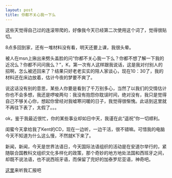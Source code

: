 ```yaml
---
layout: post
title: 你都不关心我一下么
---
```


这些天觉得自己过的连滚带爬的，好像我今天已经第二次使用这个词了，觉得很贴切。

8点多回到家，还有一堆材料没有看，明天还要上课，我很头晕。

被人在msn上揪出来劈头盖脸的问“你都不关心我一下么？你都不想了解一下我的近况么？你都不问问我么？”，K，第一次有人这样跟我说话，这是我对付别人的招啊，怎么被还回来了？结果只好老老实实的陪人家谈心，现在10：30了，我的材料还在床边放着，估计今夜的梦要不爽了。

说这话没有别的意思，某些人你要是看到了千万别多心，当然了以我们的交情估计你也不会多想，我还是啰唆两句：我没有抱怨你耽误时间，绝对没有，我只是觉得自己不够关心你，想起你曾经对我嘘寒问暖的日子，我觉得很惭愧。此话到这里就不再往下表了，太假了。。。

ok，鉴于我最近很忙，你的某些事业却如日中天，我谨在此“遥祝”你一切顺利。

闺蜜今天拿给我了Kent的CD，现在一边听，一边干活，很不错嘛。可惜我的电脑今天不知道为什么这么慢，不然就K下来了。

新闻，新闻，今天是世界法语日，今天国际法语组织的活动是在安道尔举行的，紧随联合国教科文组织文化多样化的政策，那个奇妙的地方地处法国和西班牙之间，却既不说法语，也不说西班牙语，而保留了完好的加泰罗尼亚语，神奇吧。

[这里](http://www.francaisblog.com.cn/node/552)来听我汇报吧
